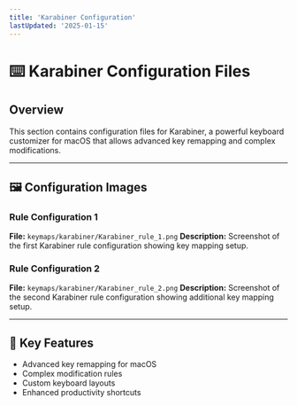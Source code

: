 ```yaml
---
title: 'Karabiner Configuration'
lastUpdated: '2025-01-15'
---
```


# ⌨️ Karabiner Configuration Files

## Overview
This section contains configuration files for Karabiner, a powerful keyboard customizer for macOS that allows advanced key remapping and complex modifications.

---

## 🖼️ Configuration Images

### Rule Configuration 1
**File:** `keymaps/karabiner/Karabiner_rule_1.png`
**Description:** Screenshot of the first Karabiner rule configuration showing key mapping setup.

### Rule Configuration 2
**File:** `keymaps/karabiner/Karabiner_rule_2.png`
**Description:** Screenshot of the second Karabiner rule configuration showing additional key mapping setup.

---

## 🎯 Key Features
- Advanced key remapping for macOS
- Complex modification rules
- Custom keyboard layouts
- Enhanced productivity shortcuts